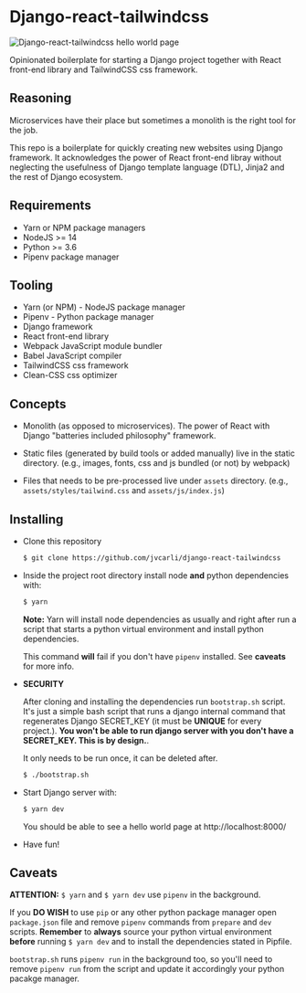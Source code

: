 # Django-react-tailwindcss

![Django-react-tailwindcss hello world page](https://i.imgur.com/yIAMkqy.png)

Opinionated boilerplate for starting a Django project together with React front-end library and TailwindCSS css framework.

## Reasoning

Microservices have their place but sometimes a monolith is the right tool for the job.

This repo is a boilerplate for quickly creating new websites using Django framework. It acknowledges the power of React front-end libray without neglecting the usefulness of Django template language (DTL), Jinja2 and the rest of Django ecosystem.

## Requirements

- Yarn or NPM package managers
- NodeJS >= 14
- Python >= 3.6
- Pipenv package manager

## Tooling

- Yarn (or NPM) - NodeJS package manager
- Pipenv - Python package manager
- Django framework
- React front-end library
- Webpack JavaScript module bundler
- Babel JavaScript compiler
- TailwindCSS css framework
- Clean-CSS css optimizer

## Concepts

- Monolith (as opposed to microservices). The power of React with Django "batteries included philosophy" framework.

- Static files (generated by build tools or added manually) live in the static directory. (e.g., images, fonts, css and js bundled (or not) by webpack)

- Files that needs to be pre-processed live under `assets` directory. (e.g., `assets/styles/tailwind.css` and `assets/js/index.js`)

## Installing

- Clone this repository

  ```bash
  $ git clone https://github.com/jvcarli/django-react-tailwindcss
  ```

- Inside the project root directory install node **and** python dependencies with:

  ```bash
  $ yarn
  ```

  **Note:** Yarn will install node dependencies as usually and right after run a script that starts a python virtual environment and install python dependencies.

  This command **will** fail if you don't have `pipenv` installed. See **caveats** for more info.

- **SECURITY**

  After cloning and installing the dependencies run `bootstrap.sh` script. It's just a simple bash script that runs a django internal command that regenerates Django SECRET_KEY (it must be **UNIQUE** for every project.). **You won't be able to run django server with you don't have a SECRET_KEY. This is by design.**.

  It only needs to be run once, it can be deleted after.

  ```bash
  $ ./bootstrap.sh
  ```

- Start Django server with:

  ```bash
  $ yarn dev
  ```

  You should be able to see a hello world page at http://localhost:8000/

- Have fun!

## Caveats

**ATTENTION:** `$ yarn` and `$ yarn dev` use `pipenv` in the background.

If you **DO WISH** to use `pip` or any other python package manager open `package.json` file and remove `pipenv` commands
from `prepare` and `dev` scripts. **Remember** to **always** source your python virtual environment **before** running `$ yarn dev` and to install the dependencies stated in Pipfile.

`bootstrap.sh` runs `pipenv run` in the background too, so you'll need to remove `pipenv run` from the script and update it accordingly your python pacakge manager.

